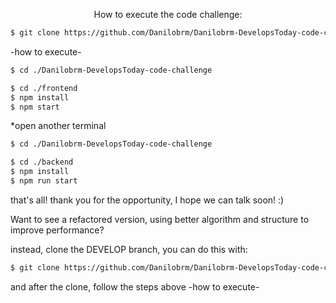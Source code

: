<p align="center">How to execute the code challenge:</p>


```bash
$ git clone https://github.com/Danilobrm/Danilobrm-DevelopsToday-code-challenge.git

```

-how to execute-

```bash
$ cd ./Danilobrm-DevelopsToday-code-challenge

$ cd ./frontend
$ npm install
$ npm start
```

*open another terminal

```bash
$ cd ./Danilobrm-DevelopsToday-code-challenge

$ cd ./backend
$ npm install
$ npm run start
```

that's all! thank you for the opportunity, I hope we can talk soon! :)

Want to see a refactored version, using better algorithm and structure to improve performance?

instead, clone the DEVELOP branch, you can do this with:

```bash
$ git clone https://github.com/Danilobrm/Danilobrm-DevelopsToday-code-challenge.git --branch develop
```

and after the clone, follow the steps above -how to execute-
